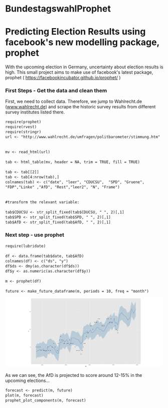 # BundestagswahlProphet
# Predicting Election Results using facebook's new modelling package, prophet


With the upcoming election in Germany, uncertainty about election results is high.
This small project aims to make use of facebook's latest package, prophet ( https://facebookincubator.github.io/prophet/ )


### First Steps - Get the data and clean them

First, we need to collect data. Therefore, we jump to Wahlrecht.de (www.wahlrecht.de) and scrape the historic survey results from 
different survey institutes listed there. 
```
require(prophet)
require(rvest)
require(stringr)
url <- "http://www.wahlrecht.de/umfragen/politbarometer/stimmung.htm"


mv <- read_html(url)

tab <- html_table(mv, header = NA, trim = TRUE, fill = TRUE)

tab <- tab[[2]]
tab <- tab[4:nrow(tab),]
colnames(tab) <- c("date", "leer", "CDUCSU",  "SPD", "Gruene", "FDP","Linke" ,"AfD", "Rest","leer2", "N", "Frame")


#transform the relevant variable:

tab$CDUCSU <- str_split_fixed(tab$CDUCSU, " ", 2)[,1]
tab$SPD <- str_split_fixed(tab$SPD, " ", 2)[,1]
tab$AfD <- str_split_fixed(tab$AfD, " ", 2)[,1] 
``` 
### Next step - use prophet
```
require(lubridate)

df <- data.frame(tab$date, tab$AfD)
colnames(df) <- c("ds", "y")
df$ds <- dmy(as.character(df$ds))
df$y <- as.numeric(as.character(df$y))

m <- prophet(df)

future <- make_future_dataframe(m, periods = 10, freq = "month")
```
![alt tag](https://github.com/heck1/BundestagswahlProphet/blob/master/Rplot01.png?raw=true)


As we can see, the AfD is projected to score around 12-15% in the upcoming elections...

```
forecast <- predict(m, future)
plot(m, forecast)
prophet_plot_components(m, forecast)
```
